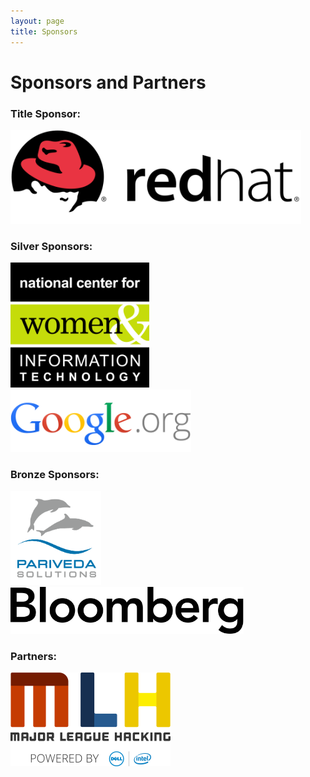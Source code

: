 ```yaml
---
layout: page
title: Sponsors
---
```


# Sponsors and Partners

### Title Sponsor:
<img src="/img/RedHatlogo.png" alt="RedHat" height="150"/>

### Silver Sponsors:

<img src="/img/ncwitlogo_highres.png" alt="NCWIT (Sponsored by Google.org)" height="200" style="PADDING-RIGHT: 25px"/>
<img src="/img/Googleorg.png" alt="Google.org" height="100" style="PADDING-RIGHT: 25px" />

### Bronze Sponsors:

<img src="/img/ParivedaSolutions.png" alt="Pariveda Solutions" height="150" style="PADDING-RIGHT: 50px"/>
<img src="/img/bloomberg.svg" alt="Bloomberg" height="75"/>

### Partners:

<img src="/img/mlh-logo.png" alt="Major League Hacking" height="150"/>
